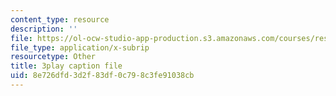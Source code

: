 ```yaml
---
content_type: resource
description: ''
file: https://ol-ocw-studio-app-production.s3.amazonaws.com/courses/res-18-006-calculus-revisited-single-variable-calculus-fall-2010/8e726dfd3d2f83df0c798c3fe91038cb_MNhkoylpyNA.srt
file_type: application/x-subrip
resourcetype: Other
title: 3play caption file
uid: 8e726dfd-3d2f-83df-0c79-8c3fe91038cb
---
```

